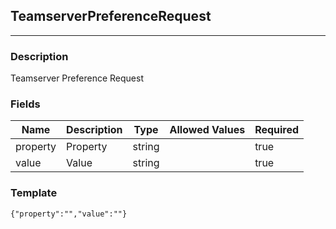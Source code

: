 ## TeamserverPreferenceRequest
---
### Description
Teamserver Preference Request
### Fields
| Name | Description | Type | Allowed Values | Required |
| ---- | ----------- | ---- | -------------- | -------- |
| property | Property | string |  | true |
| value | Value | string |  | true |
### Template
```
{"property":"","value":""}
```
